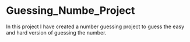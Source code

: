 # Guessing_Numbe_Project
In this project I have created a number guessing project to guess the easy and hard version of guessing the number.
